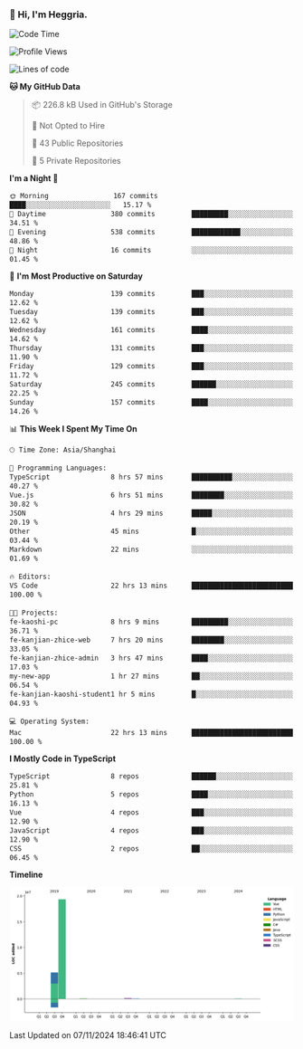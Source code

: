 ### 👋 Hi, I'm Heggria.

<!--START_SECTION:waka-->
![Code Time](http://img.shields.io/badge/Code%20Time-811%20hrs%2056%20mins-blue)

![Profile Views](http://img.shields.io/badge/Profile%20Views-1-blue)

![Lines of code](https://img.shields.io/badge/From%20Hello%20World%20I%27ve%20Written-24.8%20million%20lines%20of%20code-blue)

**🐱 My GitHub Data** 

> 📦 226.8 kB Used in GitHub's Storage 
 > 
> 🚫 Not Opted to Hire
 > 
> 📜 43 Public Repositories 
 > 
> 🔑 5 Private Repositories 
 > 
**I'm a Night 🦉** 

```text
🌞 Morning                167 commits         ████░░░░░░░░░░░░░░░░░░░░░   15.17 % 
🌆 Daytime                380 commits         █████████░░░░░░░░░░░░░░░░   34.51 % 
🌃 Evening                538 commits         ████████████░░░░░░░░░░░░░   48.86 % 
🌙 Night                  16 commits          ░░░░░░░░░░░░░░░░░░░░░░░░░   01.45 % 
```
📅 **I'm Most Productive on Saturday** 

```text
Monday                   139 commits         ███░░░░░░░░░░░░░░░░░░░░░░   12.62 % 
Tuesday                  139 commits         ███░░░░░░░░░░░░░░░░░░░░░░   12.62 % 
Wednesday                161 commits         ████░░░░░░░░░░░░░░░░░░░░░   14.62 % 
Thursday                 131 commits         ███░░░░░░░░░░░░░░░░░░░░░░   11.90 % 
Friday                   129 commits         ███░░░░░░░░░░░░░░░░░░░░░░   11.72 % 
Saturday                 245 commits         ██████░░░░░░░░░░░░░░░░░░░   22.25 % 
Sunday                   157 commits         ████░░░░░░░░░░░░░░░░░░░░░   14.26 % 
```


📊 **This Week I Spent My Time On** 

```text
🕑︎ Time Zone: Asia/Shanghai

💬 Programming Languages: 
TypeScript               8 hrs 57 mins       ██████████░░░░░░░░░░░░░░░   40.27 % 
Vue.js                   6 hrs 51 mins       ████████░░░░░░░░░░░░░░░░░   30.82 % 
JSON                     4 hrs 29 mins       █████░░░░░░░░░░░░░░░░░░░░   20.19 % 
Other                    45 mins             █░░░░░░░░░░░░░░░░░░░░░░░░   03.44 % 
Markdown                 22 mins             ░░░░░░░░░░░░░░░░░░░░░░░░░   01.69 % 

🔥 Editors: 
VS Code                  22 hrs 13 mins      █████████████████████████   100.00 % 

🐱‍💻 Projects: 
fe-kaoshi-pc             8 hrs 9 mins        █████████░░░░░░░░░░░░░░░░   36.71 % 
fe-kanjian-zhice-web     7 hrs 20 mins       ████████░░░░░░░░░░░░░░░░░   33.05 % 
fe-kanjian-zhice-admin   3 hrs 47 mins       ████░░░░░░░░░░░░░░░░░░░░░   17.03 % 
my-new-app               1 hr 27 mins        ██░░░░░░░░░░░░░░░░░░░░░░░   06.54 % 
fe-kanjian-kaoshi-student1 hr 5 mins         █░░░░░░░░░░░░░░░░░░░░░░░░   04.93 % 

💻 Operating System: 
Mac                      22 hrs 13 mins      █████████████████████████   100.00 % 
```

**I Mostly Code in TypeScript** 

```text
TypeScript               8 repos             ██████░░░░░░░░░░░░░░░░░░░   25.81 % 
Python                   5 repos             ████░░░░░░░░░░░░░░░░░░░░░   16.13 % 
Vue                      4 repos             ███░░░░░░░░░░░░░░░░░░░░░░   12.90 % 
JavaScript               4 repos             ███░░░░░░░░░░░░░░░░░░░░░░   12.90 % 
CSS                      2 repos             ██░░░░░░░░░░░░░░░░░░░░░░░   06.45 % 
```



**Timeline**

![Lines of Code chart](https://raw.githubusercontent.com/heggria/heggria/main/assets/bar_graph.png)


 Last Updated on 07/11/2024 18:46:41 UTC
<!--END_SECTION:waka-->
